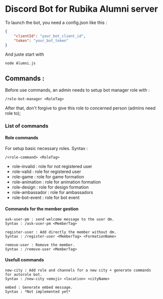 # Discord Bot for Rubika Alumni server

To launch the bot, you need a config.json like this :

```json
{
	"clientId": "your_bot_client_id",
	"token": "your_bot_token"
}
```

And juste start with 

```
node Alumni.js
```

## Commands :

Before use commands, an admin needs to setup bot manager role with :

```
/role-bot-manager <RoleTag>
```

After that, don't forgive to give this role to concerned person (admins need role to);

### List of commands

#### Role commands

For setup basic necessary roles. Syntax :

```
/<role-command> <RoleTag>
```

- role-invalid : role for not registered user
- role-valid : role for registered user
- role-game : role for game formation
- role-animation : role for animation formation
- role-design : role for design formation
- role-ambassador : role for ambassadors
- role-bot-event : role for bot event

#### Commands for the member gestion

```
ask-user-pm : send welcome message to the user dm. 
Syntax : /ask-user-pm <MemberTag>
```

```
register-user : Add directly the member without dm.
Syntax : /register-user <MemberTag> <FormationName>
```

```
remove-user : Remove the member.
Syntax : /remove-user <MemberTag>
```

#### Usefull commands

```
new-city : Add role and channels for a new city + generate commands for autorole bot.
Syntax : /new-city <emoji> <location> <cityName>
```

```
embed : Generate embed message.
Syntax : *Not implemented yet*
```